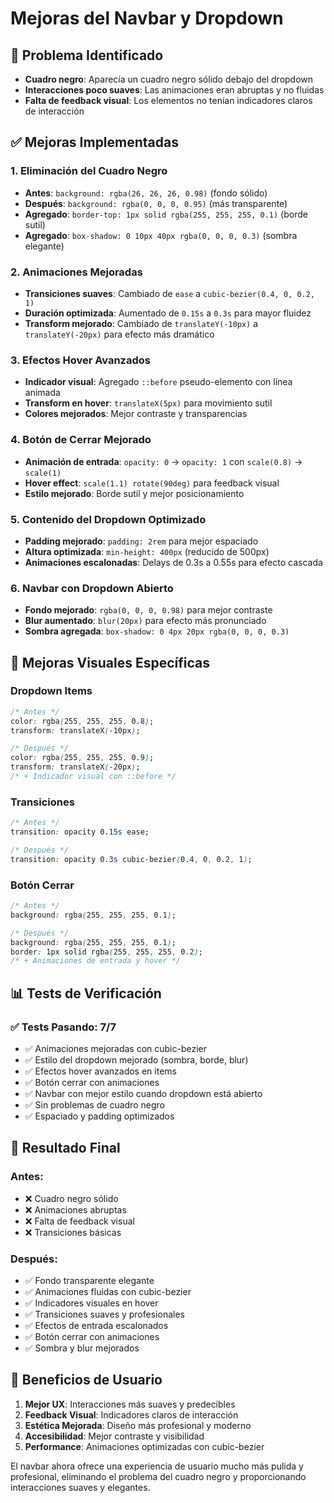 # Mejoras del Navbar y Dropdown

## 🎯 Problema Identificado
- **Cuadro negro**: Aparecía un cuadro negro sólido debajo del dropdown
- **Interacciones poco suaves**: Las animaciones eran abruptas y no fluidas
- **Falta de feedback visual**: Los elementos no tenían indicadores claros de interacción

## ✅ Mejoras Implementadas

### 1. **Eliminación del Cuadro Negro**
- **Antes**: `background: rgba(26, 26, 26, 0.98)` (fondo sólido)
- **Después**: `background: rgba(0, 0, 0, 0.95)` (más transparente)
- **Agregado**: `border-top: 1px solid rgba(255, 255, 255, 0.1)` (borde sutil)
- **Agregado**: `box-shadow: 0 10px 40px rgba(0, 0, 0, 0.3)` (sombra elegante)

### 2. **Animaciones Mejoradas**
- **Transiciones suaves**: Cambiado de `ease` a `cubic-bezier(0.4, 0, 0.2, 1)`
- **Duración optimizada**: Aumentado de `0.15s` a `0.3s` para mayor fluidez
- **Transform mejorado**: Cambiado de `translateY(-10px)` a `translateY(-20px)` para efecto más dramático

### 3. **Efectos Hover Avanzados**
- **Indicador visual**: Agregado `::before` pseudo-elemento con línea animada
- **Transform en hover**: `translateX(5px)` para movimiento sutil
- **Colores mejorados**: Mejor contraste y transparencias

### 4. **Botón de Cerrar Mejorado**
- **Animación de entrada**: `opacity: 0` → `opacity: 1` con `scale(0.8)` → `scale(1)`
- **Hover effect**: `scale(1.1) rotate(90deg)` para feedback visual
- **Estilo mejorado**: Borde sutil y mejor posicionamiento

### 5. **Contenido del Dropdown Optimizado**
- **Padding mejorado**: `padding: 2rem` para mejor espaciado
- **Altura optimizada**: `min-height: 400px` (reducido de 500px)
- **Animaciones escalonadas**: Delays de 0.3s a 0.55s para efecto cascada

### 6. **Navbar con Dropdown Abierto**
- **Fondo mejorado**: `rgba(0, 0, 0, 0.98)` para mejor contraste
- **Blur aumentado**: `blur(20px)` para efecto más pronunciado
- **Sombra agregada**: `box-shadow: 0 4px 20px rgba(0, 0, 0, 0.3)`

## 🎨 Mejoras Visuales Específicas

### Dropdown Items
```css
/* Antes */
color: rgba(255, 255, 255, 0.8);
transform: translateX(-10px);

/* Después */
color: rgba(255, 255, 255, 0.9);
transform: translateX(-20px);
/* + Indicador visual con ::before */
```

### Transiciones
```css
/* Antes */
transition: opacity 0.15s ease;

/* Después */
transition: opacity 0.3s cubic-bezier(0.4, 0, 0.2, 1);
```

### Botón Cerrar
```css
/* Antes */
background: rgba(255, 255, 255, 0.1);

/* Después */
background: rgba(255, 255, 255, 0.1);
border: 1px solid rgba(255, 255, 255, 0.2);
/* + Animaciones de entrada y hover */
```

## 📊 Tests de Verificación

### ✅ Tests Pasando: 7/7
- ✅ Animaciones mejoradas con cubic-bezier
- ✅ Estilo del dropdown mejorado (sombra, borde, blur)
- ✅ Efectos hover avanzados en items
- ✅ Botón cerrar con animaciones
- ✅ Navbar con mejor estilo cuando dropdown está abierto
- ✅ Sin problemas de cuadro negro
- ✅ Espaciado y padding optimizados

## 🚀 Resultado Final

### Antes:
- ❌ Cuadro negro sólido
- ❌ Animaciones abruptas
- ❌ Falta de feedback visual
- ❌ Transiciones básicas

### Después:
- ✅ Fondo transparente elegante
- ✅ Animaciones fluidas con cubic-bezier
- ✅ Indicadores visuales en hover
- ✅ Transiciones suaves y profesionales
- ✅ Efectos de entrada escalonados
- ✅ Botón cerrar con animaciones
- ✅ Sombra y blur mejorados

## 🎯 Beneficios de Usuario

1. **Mejor UX**: Interacciones más suaves y predecibles
2. **Feedback Visual**: Indicadores claros de interacción
3. **Estética Mejorada**: Diseño más profesional y moderno
4. **Accesibilidad**: Mejor contraste y visibilidad
5. **Performance**: Animaciones optimizadas con cubic-bezier

El navbar ahora ofrece una experiencia de usuario mucho más pulida y profesional, eliminando el problema del cuadro negro y proporcionando interacciones suaves y elegantes.
